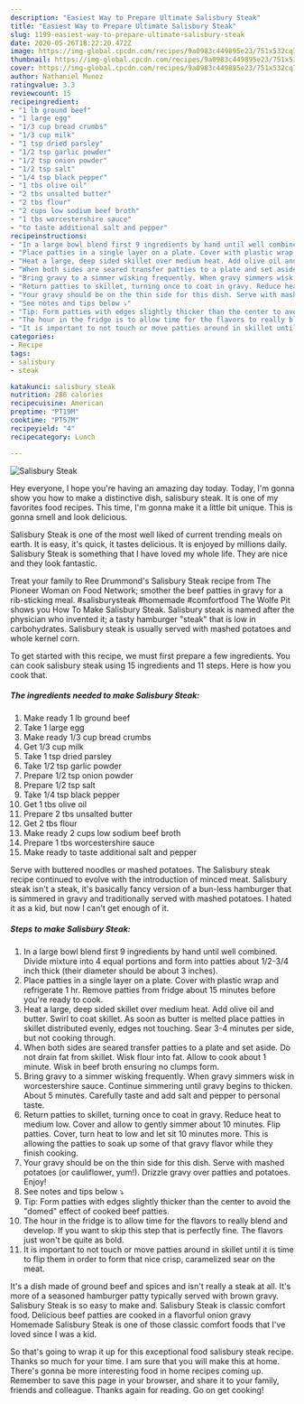 ```yaml
---
description: "Easiest Way to Prepare Ultimate Salisbury Steak"
title: "Easiest Way to Prepare Ultimate Salisbury Steak"
slug: 1199-easiest-way-to-prepare-ultimate-salisbury-steak
date: 2020-05-26T18:22:20.472Z
image: https://img-global.cpcdn.com/recipes/9a0983c449895e23/751x532cq70/salisbury-steak-recipe-main-photo.jpg
thumbnail: https://img-global.cpcdn.com/recipes/9a0983c449895e23/751x532cq70/salisbury-steak-recipe-main-photo.jpg
cover: https://img-global.cpcdn.com/recipes/9a0983c449895e23/751x532cq70/salisbury-steak-recipe-main-photo.jpg
author: Nathaniel Munoz
ratingvalue: 3.3
reviewcount: 15
recipeingredient:
- "1 lb ground beef"
- "1 large egg"
- "1/3 cup bread crumbs"
- "1/3 cup milk"
- "1 tsp dried parsley"
- "1/2 tsp garlic powder"
- "1/2 tsp onion powder"
- "1/2 tsp salt"
- "1/4 tsp black pepper"
- "1 tbs olive oil"
- "2 tbs unsalted butter"
- "2 tbs flour"
- "2 cups low sodium beef broth"
- "1 tbs worcestershire sauce"
- "to taste additional salt and pepper"
recipeinstructions:
- "In a large bowl blend first 9 ingredients by hand until well combined. Divide mixture into 4 equal portions and form into patties about 1/2-3/4 inch thick (their diameter should be about 3 inches)."
- "Place patties in a single layer on a plate. Cover with plastic wrap and refrigerate 1 hr. Remove patties from fridge about 15 minutes before you&#39;re ready to cook."
- "Heat a large, deep sided skillet over medium heat. Add olive oil and butter. Swirl to coat skillet. As soon as butter is melted place patties in skillet distributed evenly, edges not touching. Sear 3-4 minutes per side, but not cooking through."
- "When both sides are seared transfer patties to a plate and set aside. Do not drain fat from skillet. Wisk flour into fat. Allow to cook about 1 minute. Wisk in beef broth ensuring no clumps form."
- "Bring gravy to a simmer wisking frequently. When gravy simmers wisk in worcestershire sauce. Continue simmering until gravy begins to thicken. About 5 minutes. Carefully taste and add salt and pepper to personal taste."
- "Return patties to skillet, turning once to coat in gravy. Reduce heat to medium low. Cover and allow to gently simmer about 10 minutes. Flip patties. Cover, turn heat to low and let sit 10 minutes more. This is allowing the patties to soak up some of that gravy flavor while they finish cooking."
- "Your gravy should be on the thin side for this dish. Serve with mashed potatoes (or cauliflower, yum!). Drizzle gravy over patties and potatoes. Enjoy!"
- "See notes and tips below ⤵"
- "Tip: Form patties with edges slightly thicker than the center to avoid the &#34;domed&#34; effect of cooked beef patties."
- "The hour in the fridge is to allow time for the flavors to really blend and develop. If you want to skip this step that is perfectly fine. The flavors just won&#39;t be quite as bold."
- "It is important to not touch or move patties around in skillet until it is time to flip them in order to form that nice crisp, caramelized sear on the meat."
categories:
- Recipe
tags:
- salisbury
- steak

katakunci: salisbury steak 
nutrition: 286 calories
recipecuisine: American
preptime: "PT19M"
cooktime: "PT57M"
recipeyield: "4"
recipecategory: Lunch

---
```



![Salisbury Steak](https://img-global.cpcdn.com/recipes/9a0983c449895e23/751x532cq70/salisbury-steak-recipe-main-photo.jpg)

Hey everyone, I hope you're having an amazing day today. Today, I'm gonna show you how to make a distinctive dish, salisbury steak. It is one of my favorites food recipes. This time, I'm gonna make it a little bit unique. This is gonna smell and look delicious.

Salisbury Steak is one of the most well liked of current trending meals on earth. It is easy, it's quick, it tastes delicious. It is enjoyed by millions daily. Salisbury Steak is something that I have loved my whole life. They are nice and they look fantastic.

Treat your family to Ree Drummond&#39;s Salisbury Steak recipe from The Pioneer Woman on Food Network; smother the beef patties in gravy for a rib-sticking meal. #salisburysteak #homemade #comfortfood The Wolfe Pit shows you How To Make Salisbury Steak. Salisbury steak is named after the physician who invented it; a tasty hamburger &#34;steak&#34; that is low in carbohydrates. Salisbury steak is usually served with mashed potatoes and whole kernel corn.


To get started with this recipe, we must first prepare a few ingredients. You can cook salisbury steak using 15 ingredients and 11 steps. Here is how you cook that.

<!--inarticleads1-->

##### The ingredients needed to make Salisbury Steak:

1. Make ready 1 lb ground beef
1. Take 1 large egg
1. Make ready 1/3 cup bread crumbs
1. Get 1/3 cup milk
1. Take 1 tsp dried parsley
1. Take 1/2 tsp garlic powder
1. Prepare 1/2 tsp onion powder
1. Prepare 1/2 tsp salt
1. Take 1/4 tsp black pepper
1. Get 1 tbs olive oil
1. Prepare 2 tbs unsalted butter
1. Get 2 tbs flour
1. Make ready 2 cups low sodium beef broth
1. Prepare 1 tbs worcestershire sauce
1. Make ready to taste additional salt and pepper


Serve with buttered noodles or mashed potatoes. The Salisbury steak recipe continued to evolve with the introduction of minced meat. Salisbury steak isn&#39;t a steak, it&#39;s basically fancy version of a bun-less hamburger that is simmered in gravy and traditionally served with mashed potatoes. I hated it as a kid, but now I can&#39;t get enough of it. 

<!--inarticleads2-->

##### Steps to make Salisbury Steak:

1. In a large bowl blend first 9 ingredients by hand until well combined. Divide mixture into 4 equal portions and form into patties about 1/2-3/4 inch thick (their diameter should be about 3 inches).
1. Place patties in a single layer on a plate. Cover with plastic wrap and refrigerate 1 hr. Remove patties from fridge about 15 minutes before you&#39;re ready to cook.
1. Heat a large, deep sided skillet over medium heat. Add olive oil and butter. Swirl to coat skillet. As soon as butter is melted place patties in skillet distributed evenly, edges not touching. Sear 3-4 minutes per side, but not cooking through.
1. When both sides are seared transfer patties to a plate and set aside. Do not drain fat from skillet. Wisk flour into fat. Allow to cook about 1 minute. Wisk in beef broth ensuring no clumps form.
1. Bring gravy to a simmer wisking frequently. When gravy simmers wisk in worcestershire sauce. Continue simmering until gravy begins to thicken. About 5 minutes. Carefully taste and add salt and pepper to personal taste.
1. Return patties to skillet, turning once to coat in gravy. Reduce heat to medium low. Cover and allow to gently simmer about 10 minutes. Flip patties. Cover, turn heat to low and let sit 10 minutes more. This is allowing the patties to soak up some of that gravy flavor while they finish cooking.
1. Your gravy should be on the thin side for this dish. Serve with mashed potatoes (or cauliflower, yum!). Drizzle gravy over patties and potatoes. Enjoy!
1. See notes and tips below ⤵
1. Tip: Form patties with edges slightly thicker than the center to avoid the &#34;domed&#34; effect of cooked beef patties.
1. The hour in the fridge is to allow time for the flavors to really blend and develop. If you want to skip this step that is perfectly fine. The flavors just won&#39;t be quite as bold.
1. It is important to not touch or move patties around in skillet until it is time to flip them in order to form that nice crisp, caramelized sear on the meat.


It&#39;s a dish made of ground beef and spices and isn&#39;t really a steak at all. It&#39;s more of a seasoned hamburger patty typically served with brown gravy. Salisbury Steak is so easy to make and. Salisbury Steak is classic comfort food. Delicious beef patties are cooked in a flavorful onion gravy Homemade Salisbury Steak is one of those classic comfort foods that I&#39;ve loved since I was a kid. 

So that's going to wrap it up for this exceptional food salisbury steak recipe. Thanks so much for your time. I am sure that you will make this at home. There's gonna be more interesting food in home recipes coming up. Remember to save this page in your browser, and share it to your family, friends and colleague. Thanks again for reading. Go on get cooking!
